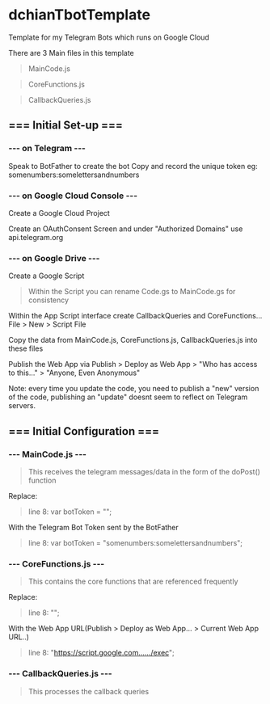# dchianTbotTemplate
Template for my Telegram Bots which runs on Google Cloud 

There are 3 Main files in this template
> MainCode.js

> CoreFunctions.js

> CallbackQueries.js

## === Initial Set-up ===
### --- on Telegram ---

Speak to BotFather to create the bot
Copy and record the unique token
eg: somenumbers:somelettersandnumbers

### --- on Google Cloud Console ---

Create a Google Cloud Project

Create an OAuthConsent Screen and under "Authorized Domains" use api.telegram.org

### --- on Google Drive ---

Create a Google Script

> Within the Script you can rename Code.gs to MainCode.gs for consistency

Within the App Script interface create CallbackQueries and CoreFunctions...
File > New > Script File

Copy the data from MainCode.js, CoreFunctions.js, CallbackQueries.js into these files

Publish the Web App via
Publish > Deploy as Web App > "Who has access to this..." > "Anyone, Even Anonymous"

Note: every time you update the code, you need to publish a "new" version of the code, publishing an "update" doesnt seem to reflect on Telegram servers.

## === Initial Configuration ===
### --- MainCode.js ---
> This receives the telegram messages/data in the form of the doPost() function

Replace:
> line 8: var botToken = ""; 

With the Telegram Bot Token sent by the BotFather

> line 8: var botToken = "somenumbers:somelettersandnumbers";

### --- CoreFunctions.js ---
> This contains the core functions that are referenced frequently

Replace:
> line 8: ""; 

With the Web App URL(Publish > Deploy as Web App... > Current Web App URL..)

> line 8: "https://script.google.com....../exec";

### --- CallbackQueries.js ---
> This processes the callback queries
